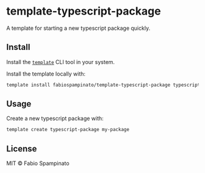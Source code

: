 # template-typescript-package

A template for starting a new typescript package quickly.

## Install

Install the [`template`](https://github.com/fabiospampinato/template) CLI tool in your system.

Install the template locally with:

```sh
template install fabiospampinato/template-typescript-package typescript-package
```

## Usage

Create a new typescript package with:

```sh
template create typescript-package my-package
```

## License

MIT © Fabio Spampinato
